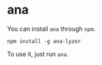 # ana

You can install `ana` through `npm`.

    npm install -g ana-lyzer

To use it, just run `ana`.